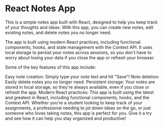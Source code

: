 <h1>React Notes App</h1>
This is a simple notes app built with React, designed to help you keep track of your thoughts and ideas. With this app, you can create new notes, edit existing notes, and delete notes you no longer need.

The app is built using modern React practices, including functional components, hooks, and state management with the Context API. It uses local storage to persist your notes across sessions, so you don't have to worry about losing your data if you close the app or refresh your browser.

Some of the key features of this app include:

Easy note creation: Simply type your note text and hit "Save"!
Note deletion: Easily delete notes you no longer need.
Persistent storage: Your notes are stored in local storage, so they're always available, even if you close or refresh the app.
Modern React practices: This app is built using the latest and greatest in React, including functional components, hooks, and the Context API.
Whether you're a student looking to keep track of your assignments, a professional needing to jot down ideas on the go, or just someone who loves taking notes, this app is perfect for you. Give it a try and see how it can help you stay organized and productive!
